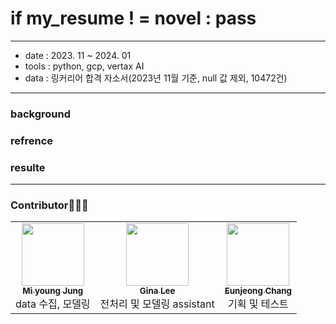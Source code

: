 # if my_resume ! = novel : pass


---


- date : 2023. 11 ~ 2024. 01
- tools : python, gcp, vertax AI
- data : 링커리어 합격 자소서(2023년 11월 기준, null 값 제외, 10472건)



---

### background

### refrence 

### 

### resulte
---
### Contributor🧚🏻‍♂️
<table>
  <tr>
    <td align="center"><a href="https://github.com/AsellaS2"><img src="https://github.com/AsellaS2/gcpchat/assets/69001369/d0d733fc-63ea-4df6-a76b-93ae79990d24" width="100px;" alt=""/><br/><sub><b>Mi young Jung</b></sub><br/></a> data 수집, 모델링<br/></td>
    <td align="center"><a href="https://github.com/ricecakeblack"><img src="https://github.com/AsellaS2/gcpchat/assets/69001369/bfeba308-fa1c-4c35-a1a0-09a30c29ca52" width="100px;" alt=""/><br/><sub><b>Gina Lee</b></sub><br/> </a>전처리 및 모델링 assistant<br/></td>
    <td align="center"><a href="https://github.com/Eunjeong1004"><img src="https://github.com/AsellaS2/gcpchat/assets/69001369/f675e5d1-2508-464f-b0c7-4a53711ec1b3" width="100px;" alt=""/><br /><sub><b>Eunjeong Chang</b></sub><br/> </a>기획 및 테스트<br/></td>
     </tr>
</table>

